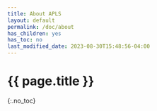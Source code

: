 ```yaml
---
title: About APLS
layout: default
permalink: /doc/about
has_children: yes
has_toc: no
last_modified_date: 2023-08-30T15:48:56-04:00
---
```


# {{ page.title }}
{:.no_toc}
